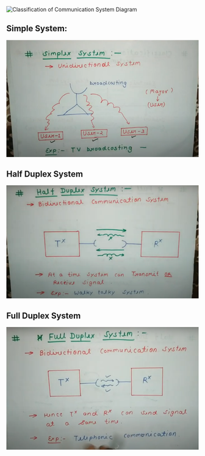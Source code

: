 ![Classification of Communication System Diagram](./Type-of-electronic-commuication.webp)

## Simple System:

![Simplex System Diagram](./simplex-system.png)

## Half Duplex System

![Half Duplex System](./half-duplex-system.png)

## Full Duplex System

![Full Duplex System](./full-duplex-system.png)
